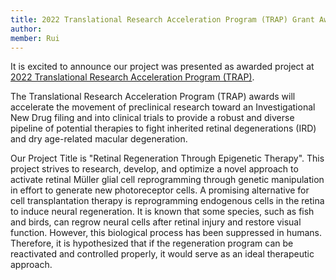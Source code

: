 ```yaml
---
title: 2022 Translational Research Acceleration Program (TRAP) Grant Award
author: 
member: Rui
---
```


It is excited to announce our project was presented as awarded project at [2022 Translational Research Acceleration Program (TRAP)](https://www.fightingblindness.org/translational-research-acceleration-program#2022-trap-awardees-webinar-1332).

The Translational Research Acceleration Program (TRAP) awards will accelerate the movement of preclinical research toward an Investigational New Drug filing and into clinical trials to provide a robust and diverse pipeline of potential therapies to fight inherited retinal degenerations (IRD) and dry age-related macular degeneration.

Our Project Title is "Retinal Regeneration Through Epigenetic Therapy". This project strives to research, develop, and optimize a novel approach to activate retinal Müller glial cell reprogramming through genetic manipulation in effort to generate new photoreceptor cells. A promising alternative for cell transplantation therapy is reprogramming endogenous cells in the retina to induce neural regeneration. It is known that some species, such as fish and birds, can regrow neural cells after retinal injury and restore visual function. However, this biological process has been suppressed in humans. Therefore, it is hypothesized that if the regeneration program can be reactivated and controlled properly, it would serve as an ideal therapeutic approach.


